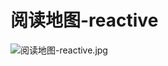 # 阅读地图-reactive

![阅读地图-reactive.jpg](https://cdn.nlark.com/yuque/0/2023/jpeg/743297/1678620430090-5e4aa387-43f5-442d-9b04-786e7abadc2d.jpeg#averageHue=%23fdfdfd&clientId=uf9b7feea-863a-4&from=drop&id=u7bf488f0&name=%E9%98%85%E8%AF%BB%E5%9C%B0%E5%9B%BE-reactive.jpg&originHeight=3311&originWidth=4018&originalType=binary&ratio=2&rotation=0&showTitle=false&size=602500&status=done&style=none&taskId=ud2c9725f-359e-4770-8ce4-417f0606720&title=)
